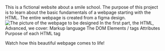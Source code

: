 This is a fictional website about a smile school.
The purpose of this project is to learn about the basic fundamentals of a webpage starting with the HTML.
The entire webpage is created from a figma design.
![The picture of the webpage to be designed](School%20Page@2x.png)
In the first part, the HTML, Advanced, we cover:
    Markup language
    The DOM
    Elements / tags
    Attributes
    Purpose of each HTML tag 

Watch how this beautiful webpage comes to life! 